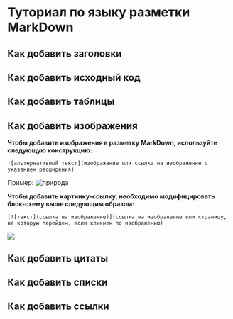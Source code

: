 # Туториал по языку разметки MarkDown

## Как добавить заголовки

## Как добавить исходный код

## Как добавить таблицы

## Как добавить изображения

**Чтобы добавить изображения в разметку MarkDown, используйте следующую конструкцию:**

```
![альтернативный текст](изображение или ссылка на изображение с указанием расширения)
```
Пример:
![природа](https://mykaleidoscope.ru/x/uploads/posts/2022-10/1666365077_54-mykaleidoscope-ru-p-krasivie-peizazhi-prirodi-oboi-62.jpg)

**Чтобы добавить картинку-ссылку, необходимо модифицировать блок-схему выше следующим образом:**

```
[![текст](ссылка на изображение)](ссылка на изображение или страницу, на которую перейдем, если кликнем по изображению)
```
[![](https://sun9-38.userapi.com/c840123/v840123041/5a86d/y7p63AiaxGw.jpg)](https://rutube.ru/video/8ee7778cc70eacfffa644c585ceded5f/?r=wd)


## Как добавить цитаты

## Как добавить списки

## Как добавить ссылки